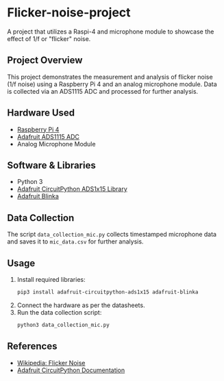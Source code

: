 # Flicker-noise-project
A project that utilizes a Raspi-4 and microphone module to showcase the effect of 1/f or  "flicker" noise. 


## Project Overview
This project demonstrates the measurement and analysis of flicker noise (1/f noise) using a Raspberry Pi 4 and an analog microphone module. Data is collected via an ADS1115 ADC and processed for further analysis.

## Hardware Used
- [Raspberry Pi 4](https://www.raspberrypi.org/products/raspberry-pi-4-model-b/)
- [Adafruit ADS1115 ADC](https://www.adafruit.com/product/1085)
- Analog Microphone Module

## Software & Libraries
- Python 3
- [Adafruit CircuitPython ADS1x15 Library](https://github.com/adafruit/Adafruit_CircuitPython_ADS1x15)
- [Adafruit Blinka](https://github.com/adafruit/Adafruit_Blinka)

## Data Collection
The script `data_collection_mic.py` collects timestamped microphone data and saves it to `mic_data.csv` for further analysis.

## Usage
1. Install required libraries:
	```bash
	pip3 install adafruit-circuitpython-ads1x15 adafruit-blinka
	```
2. Connect the hardware as per the datasheets.
3. Run the data collection script:
	```bash
	python3 data_collection_mic.py
	```

## References
- [Wikipedia: Flicker Noise](https://en.wikipedia.org/wiki/Flicker_noise)
- [Adafruit CircuitPython Documentation](https://docs.circuitpython.org/projects/ads1x15/en/latest/)
